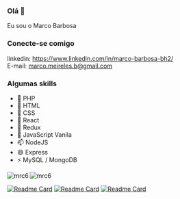 ### Olá 👋

Eu sou o Marco Barbosa   
### Conecte-se comigo   
linkedin: https://www.linkedin.com/in/marco-barbosa-bh2/   
E-mail: marco.meireles.b@gmail.com   
### Algumas skills
- 🐘 PHP
- 🔭 HTML
- 🌱 CSS
- 👯 React
- 🤔 Redux
- 💬 JavaScript Vanila
- 📫 NodeJS
- 😄 Express
- ⚡ MySQL / MongoDB

<img align="left" src="https://github-readme-stats.vercel.app/api?username=mrc6" alt="mrc6"/>
<img align="rigth" src="https://github-readme-stats.vercel.app/api/top-langs/?username=mrc6" alt="mrc6"/>

[![Readme Card](https://github-readme-stats.vercel.app/api/pin/?username=mrc6&repo=Lunatic_a_Lua_Test_Framework)](https://github.com/mrc6/Lunatic_a_Lua_Test_Framework)
[![Readme Card](https://github-readme-stats.vercel.app/api/pin/?username=mrc6&repo=crud_php)](https://github.com/mrc6/crud_php)
[![Readme Card](https://github-readme-stats.vercel.app/api/pin/?username=mrc6&repo=Controle-de-Estoque-Para-Sobrevivencialistas-em-Python)](https://github.com/mrc6/Controle-de-Estoque-Para-Sobrevivencialistas-em-Python)
